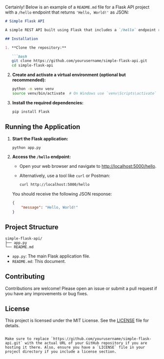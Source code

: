 Certainly! Below is an example of a `README.md` file for a Flask API project with a `/hello` endpoint that returns `'Hello, World!'` as JSON:

```markdown
# Simple Flask API

A simple REST API built using Flask that includes a `/hello` endpoint returning 'Hello, World!' in JSON format.

## Installation

1. **Clone the repository:**

   ```bash
   git clone https://github.com/yourusername/simple-flask-api.git
   cd simple-flask-api
   ```

2. **Create and activate a virtual environment (optional but recommended):**

   ```bash
   python -m venv venv
   source venv/bin/activate  # On Windows use `venv\Scripts\activate`
   ```

3. **Install the required dependencies:**

   ```bash
   pip install Flask
   ```

## Running the Application

1. **Start the Flask application:**

   ```bash
   python app.py
   ```

2. **Access the `/hello` endpoint:**

   - Open your web browser and navigate to [http://localhost:5000/hello](http://localhost:5000/hello).
   - Alternatively, use a tool like `curl` or Postman:

     ```bash
     curl http://localhost:5000/hello
     ```

   You should receive the following JSON response:

   ```json
   {
       "message": "Hello, World!"
   }
   ```

## Project Structure

```
simple-flask-api/
├── app.py
└── README.md
```

- `app.py`: The main Flask application file.
- `README.md`: This document.

## Contributing

Contributions are welcome! Please open an issue or submit a pull request if you have any improvements or bug fixes.

## License

This project is licensed under the MIT License. See the [LICENSE](LICENSE) file for details.
```

Make sure to replace `https://github.com/yourusername/simple-flask-api.git` with the actual URL of your GitHub repository if you are hosting it there. Also, ensure you have a `LICENSE` file in your project directory if you include a license section.